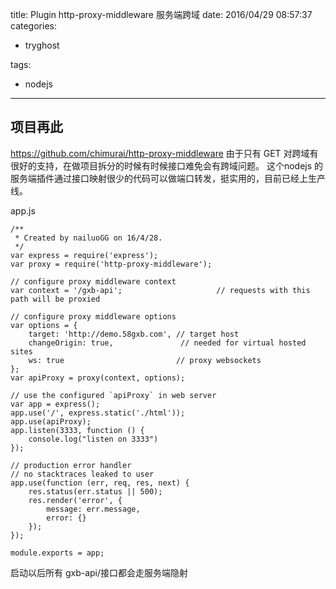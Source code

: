 title: Plugin http-proxy-middleware 服务端跨域
date: 2016/04/29 08:57:37
categories:
 - tryghost

tags:
 - nodejs 



---

## 项目再此
https://github.com/chimurai/http-proxy-middleware
由于只有 GET 对跨域有很好的支持，在做项目拆分的时候有时候接口难免会有跨域问题。
这个nodejs 的服务端插件通过接口映射很少的代码可以做端口转发，挺实用的，目前已经上生产线。

app.js
```language-javascript
/**
 * Created by nailuoGG on 16/4/28.
 */
var express = require('express');
var proxy = require('http-proxy-middleware');

// configure proxy middleware context
var context = '/gxb-api';                     // requests with this path will be proxied

// configure proxy middleware options
var options = {
    target: 'http://demo.58gxb.com', // target host
    changeOrigin: true,               // needed for virtual hosted sites
    ws: true                         // proxy websockets
};
var apiProxy = proxy(context, options);

// use the configured `apiProxy` in web server
var app = express();
app.use('/', express.static('./html'));
app.use(apiProxy);
app.listen(3333, function () {
    console.log("listen on 3333")
});

// production error handler
// no stacktraces leaked to user
app.use(function (err, req, res, next) {
    res.status(err.status || 500);
    res.render('error', {
        message: err.message,
        error: {}
    });
});

module.exports = app;
```
启动以后所有 gxb-api/接口都会走服务端隐射



